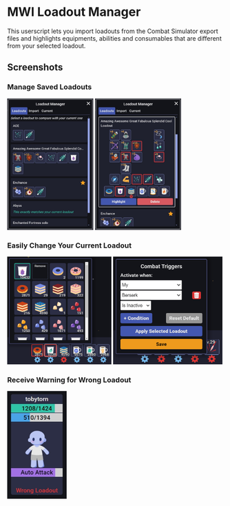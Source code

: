 # MWI Loadout Manager

This userscript lets you import loadouts from the Combat Simulator export files and highlights equipments, abilities and consumables that are different from your selected loadout.

## Screenshots

### Manage Saved Loadouts

<p float="left">
<img src="./screenshots/modal1.png" width="200">
<img src="./screenshots/modal2.png" width="200">
</p>

### Easily Change Your Current Loadout

<p float="left">
<img src="./screenshots/change1.png" height="250">
<img src="./screenshots/change2.png" height="250">
</p>

### Receive Warning for Wrong Loadout

<img src="./screenshots/warning.png" height="250">
